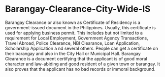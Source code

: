 # Barangay-Clearance-City-Wide-IS

Barangay Clearance or also known as Certificate of Residency is a government-issued document in the Philippines. 
Usually, this certificate is used for applying business permit. This includes but not limited to a requirement for Local Employment, 
Government Agency Transactions, Travel Abroad, Police Clearance, NBI Clearance, Loan Application, Scholarship Application a
nd several others. People can get a certificate on their barangay and also in the City Hall or Municipal Hall. 
Barangay Clearance is a document certifying that the applicant is of good moral character and law-abiding and good resident of a
given town or barangay. It also proves that the applicant has no bad records or immoral background.
